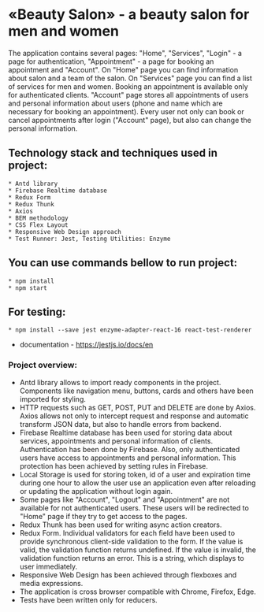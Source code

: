 # «Beauty Salon» - a beauty salon for men and women
The application contains several pages: "Home", "Services", "Login" - a page for authentication, "Appointment" - a page for booking an appointment and "Account". On "Home" page you can find information about salon and a team of the salon. On "Services" page you can find a list of services for men and women. Booking an appointment is available only for authenticated clients. "Account" page stores all appointments of users and personal information about users (phone and name which are necessary for booking an appointment). Every user not only can book or cancel appointments after login ("Account" page), but also can change the personal information.

## Technology stack and techniques used in project:
	* Antd library
	* Firebase Realtime database
	* Redux Form
	* Redux Thunk
	* Axios
	* BEM methodology
	* CSS Flex Layout
	* Responsive Web Design approach
	* Test Runner: Jest, Testing Utilities: Enzyme

## You can use commands bellow to run project:
	* npm install
	* npm start

## For testing:
	* npm install --save jest enzyme-adapter-react-16 react-test-renderer
  * documentation - https://jestjs.io/docs/en

### Project overview:

- Antd library allows to import ready components in the project. Components like navigation menu, buttons, cards and others have been imported for styling.
- HTTP requests such as GET, POST, PUT and DELETE are done by Axios. Axios allows not only to intercept request and response and automatic transform JSON data, but also to handle errors from backend.
- Firebase Realtime database has been used for storing data about services, appointments and personal information of clients. Authentication has been done by Firebase. Also, only authenticated users have access to appointments and personal information. This protection has been achieved by setting rules in Firebase.
- Local Storage is used for storing token, id of a user and expiration time during one hour to allow the user use an application even after reloading or updating the application without login again.
- Some pages like "Account", "Logout" and "Appointment" are not available for not authenticated users. These users will be redirected to "Home" page if they try to get access to the pages.  
- Redux Thunk has been used for writing async action creators.
- Redux Form. Individual validators for each field have been used to provide synchronous client-side validation to the form. If the value is valid, the validation function returns undefined. If the value is invalid, the validation function returns an error. This is a string, which displays to user immediately.
- Responsive Web Design has been achieved through flexboxes and media expressions.
- The application is cross browser compatible with Chrome, Firefox, Edge.
- Tests have been written only for reducers. 
